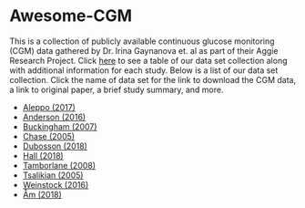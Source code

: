 # Awesome-CGM
This is a collection of publicly available continuous glucose monitoring (CGM) data gathered by Dr. Irina Gaynanova et. al as part of their Aggie Research Project. Click [here](https://github.com/irinagain/Awesome-CGM/wiki) to see a table of our data set collection along with additional information for each study. Below is a list of our data set collection. Click the name of data set for the link to download the CGM data, a link to original paper, a brief study summary, and more. 
* [Aleppo (2017)](https://github.com/irinagain/Awesome-CGM/wiki/Aleppo-(2017))
* [Anderson (2016)](https://github.com/irinagain/Awesome-CGM/wiki/Anderson-(2016))
* [Buckingham (2007)](https://github.com/irinagain/Awesome-CGM/wiki/Buckingham-(2007))
* [Chase (2005)](https://github.com/irinagain/Awesome-CGM/wiki/Chase-(2005))
* [Dubosson (2018)](https://github.com/irinagain/Awesome-CGM/wiki/Dubosson-(2018))
* [Hall (2018)](https://github.com/irinagain/Awesome-CGM/wiki/Hall-(2018))
* [Tamborlane (2008)](https://github.com/irinagain/Awesome-CGM/wiki/Tamborlane-(2008))
* [Tsalikian (2005)](https://github.com/irinagain/Awesome-CGM/wiki/Tsalikian-(2005)) 
* [Weinstock (2016)](https://github.com/irinagain/Awesome-CGM/wiki/Weinstock-(2016))
* [Åm (2018)](https://github.com/irinagain/Awesome-CGM/wiki/%C3%85m-(2018))
